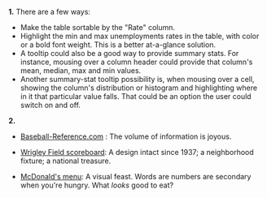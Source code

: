 **1.** There are a few ways:

* Make the table sortable by the "Rate" column. 
* Highlight the min and max unemployments rates in the table, with color or a bold font weight. This is a better at-a-glance solution.
* A tooltip could also be a good way to provide summary stats. For instance, mousing over a column header could provide that column's mean, median, max and min values.
* Another summary-stat tooltip possibility is, when mousing over a cell, showing the column's distribution or histogram and highlighting where in it that particular value falls. That could be an option the user could switch on and off.

**2.**

* [Baseball-Reference.com](http://www.baseball-reference.com/teams/DET/2013.shtml) : The volume of information is joyous.

* [Wrigley Field scoreboard](http://www.flickr.com/photos/69931545@N00/6170688389/in/photolist-aphoF8-aJkmyT-cPMQPy-7EXGPD-dvKsDb-db7LZq-cy1H13-7PkNrw-8E49hL-9MzujC-9MzsSA-9MwF2T-9Mzr9u-9MzuTb-7xPNGf-89ba46-8v8tyz-8vbwom-asHSsq-9Lk1Re-agLjQi-aoAERC-eiKgbs-eiDx8e-82ZyLx-dLn9do-cGCzUs-7Q4ht2-7Q7z3d-ajHuLq-8DSd4K-7Rd6ws): A design intact since 1937; a neighborhood fixture; a national treasure.

* [McDonald's menu](http://paulsporterhouse.com/printable-menu-with-prices/mcdonalds-printable-menu-with-prices): A visual feast. Words are numbers are secondary when you're hungry. What *looks* good to eat?


